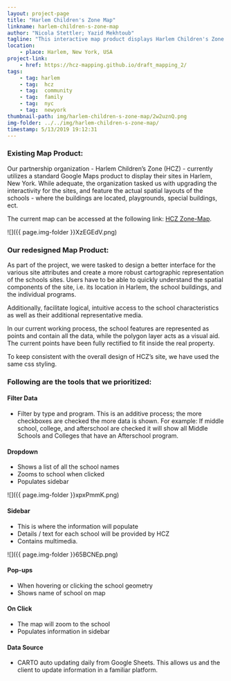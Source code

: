 ```yaml
---
layout: project-page
title: "Harlem Children's Zone Map"
linkname: harlem-children-s-zone-map
author: "Nicola Stettler; Yazid Mekhtoub"
tagline: "This interactive map product displays Harlem Children's Zone's project sites throughout their ‘zone’ in Harlem, New York."
location:
    - place: Harlem, New York, USA
project-link:
    - href: https://hcz-mapping.github.io/draft_mapping_2/
tags:
    - tag: harlem
    - tag:  hcz
    - tag:  community
    - tag:  family
    - tag:  nyc
    - tag:  newyork
thumbnail-path: img/harlem-children-s-zone-map/2w2uznQ.png
img-folder: ../../img/harlem-children-s-zone-map/
timestamp: 5/13/2019 19:12:31
---
```

### Existing Map Product:

Our partnership organization - Harlem Children’s Zone (HCZ) - currently utilizes a standard Google Maps product to display their sites in Harlem, New York. While adequate, the organization tasked us with upgrading the interactivity for the sites, and feature the actual spatial layouts of the schools - where the buildings are located, playgrounds, special buildings, ect. 

The current map can be accessed at the following link: [HCZ Zone-Map](https://hcz.org/zone-map/). 

![]({{ page.img-folder }}XzEGEdV.png)

### Our redesigned Map Product:

As part of the project, we were tasked to design a better interface for the various site attributes  and create a more robust cartographic representation of the schools sites. Users have to be able to quickly understand the spatial components of the site, i.e. its location in Harlem, the school buildings, and the individual programs. 

Additionally, facilitate logical, intuitive access to the school characteristics as well as their additional representative media. 

In our current working process, the school features are represented as points and contain all the data, while the polygon layer acts as a visual aid. The current points have been fully rectified to fit inside the real property.

To keep consistent with the overall design of HCZ’s site, we have used the same css styling.

### Following are the tools that we prioritized:

#### Filter Data

* Filter by type and program. This is an additive process; the more checkboxes are checked the more data is shown. For example: If middle school, college, and afterschool are checked it will show all Middle Schools and Colleges that have an Afterschool program. 

#### Dropdown

* Shows a list of all the school names
* Zooms to school when clicked
* Populates sidebar

![]({{ page.img-folder }}xpxPmmK.png)

#### Sidebar

* This is where the information will populate
* Details / text for each school will be provided by HCZ
* Contains multimedia.

![]({{ page.img-folder }}65BCNEp.png)

#### Pop-ups

* When hovering or clicking the school geometry
* Shows name of school on map

#### On Click

* The map will zoom to the school
* Populates information in sidebar

#### Data Source
        
* CARTO auto updating daily from Google Sheets. This allows us and the client to update information in a familiar platform.
